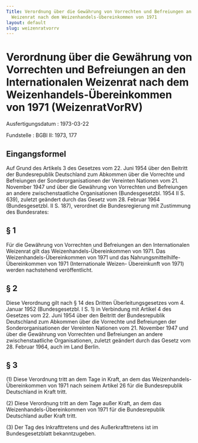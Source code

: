 ```yaml
---
Title: Verordnung über die Gewährung von Vorrechten und Befreiungen an den Internationalen
  Weizenrat nach dem Weizenhandels-Übereinkommen von 1971
layout: default
slug: weizenratvorrv
---
```


# Verordnung über die Gewährung von Vorrechten und Befreiungen an den Internationalen Weizenrat nach dem Weizenhandels-Übereinkommen von 1971 (WeizenratVorRV)

Ausfertigungsdatum
:   1973-03-22

Fundstelle
:   BGBl II: 1973, 177



## Eingangsformel

Auf Grund des Artikels 3 des Gesetzes vom 22. Juni 1954 über den
Beitritt der Bundesrepublik Deutschland zum Abkommen über die
Vorrechte und Befreiungen der Sonderorganisationen der Vereinten
Nationen vom 21. November 1947 und über die Gewährung von Vorrechten
und Befreiungen an andere zwischenstaatliche Organisationen
(Bundesgesetzbl. 1954 II S. 639), zuletzt geändert durch das Gesetz
vom 28. Februar 1964 (Bundesgesetzbl. II S. 187), verordnet die
Bundesregierung mit Zustimmung des Bundesrates:


## § 1

Für die Gewährung von Vorrechten und Befreiungen an den
Internationalen Weizenrat gilt das Weizenhandels-Übereinkommen von
1971\. Das Weizenhandels-Übereinkommen von 1971 und das
Nahrungsmittelhilfe-Übereinkommen von 1971 (Internationale Weizen-
Übereinkunft von 1971) werden nachstehend veröffentlicht.


## § 2

Diese Verordnung gilt nach § 14 des Dritten Überleitungsgesetzes vom
4\. Januar 1952 (Bundesgesetzbl. I S. 1) in Verbindung mit Artikel 4
des Gesetzes vom 22. Juni 1954 über den Beitritt der Bundesrepublik
Deutschland zum Abkommen über die Vorrechte und Befreiungen der
Sonderorganisationen der Vereinten Nationen vom 21. November 1947 und
über die Gewährung von Vorrechten und Befreiungen an andere
zwischenstaatliche Organisationen, zuletzt geändert durch das Gesetz
vom 28. Februar 1964, auch im Land Berlin.


## § 3

(1) Diese Verordnung tritt an dem Tage in Kraft, an dem das
Weizenhandels-Übereinkommen von 1971 nach seinem Artikel 26 für die
Bundesrepublik Deutschland in Kraft tritt.

(2) Diese Verordnung tritt an dem Tage außer Kraft, an dem das
Weizenhandels-Übereinkommen von 1971 für die Bundesrepublik
Deutschland außer Kraft tritt.

(3) Der Tag des Inkrafttretens und des Außerkrafttretens ist im
Bundesgesetzblatt bekanntzugeben.

